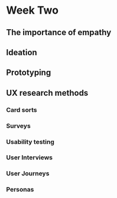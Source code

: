 # Week Two

## The importance of empathy

## Ideation

## Prototyping

## UX research methods 

### Card sorts

### Surveys

### Usability testing

### User Interviews

### User Journeys

### Personas